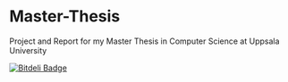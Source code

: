 # Master-Thesis
Project and Report for my Master Thesis in Computer Science at Uppsala University


[![Bitdeli Badge](https://d2weczhvl823v0.cloudfront.net/davideberdin/master-thesis/trend.png)](https://bitdeli.com/free "Bitdeli Badge")

